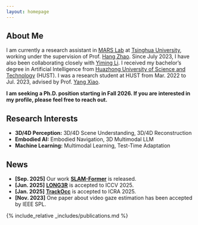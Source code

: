 ```yaml
---
layout: homepage
---
```


## About Me

I am currently a research assistant in [MARS Lab](https://group.iiis.tsinghua.edu.cn/~marslab/#/) at [Tsinghua University](https://www.tsinghua.edu.cn/en/), working under the supervision of Prof. [Hang Zhao](https://hangzhaomit.github.io/). Since July 2023, I have also been collaborating closely with [Yiming Li](https://yimingli-page.github.io/). I received my bachelor’s degree in Artificial Intelligence from [Huazhong University of Science and Technology](https://english.hust.edu.cn/) (HUST). I was a research student at HUST from Mar. 2022 to Jul. 2023, advised by Prof. [Yang Xiao](https://scholar.google.com.tw/citations?hl=zh-CN&user=NeKBuXEAAAAJ).

**I am seeking a Ph.D. position starting in Fall 2026. If you are interested in my profile, please feel free to reach out.**

## Research Interests
- **3D/4D Perception:** 3D/4D Scene Understanding, 3D/4D Reconstruction
- **Embodied AI:** Embodied Navigation, 3D Multimodal LLM
- **Machine Learning:** Multimodal Learning, Test-Time Adaptation
<!-- - **Safe and Trustworthy Traffic Systems** -->

## News
- **[Sep. 2025]** Our work [**SLAM-Former**](https://tsinghua-mars-lab.github.io/SLAM-Former/) is released.
- **[Jun. 2025]** [**LONG3R**](https://zgchen33.github.io/LONG3R/) is accepted to ICCV 2025.
- **[Jan. 2025]** [**TrackOcc**](https://github.com/Tsinghua-MARS-Lab/TrackOcc) is accepted to ICRA 2025.
- **[Nov. 2023]** One paper about video gaze estimation has been accepted by IEEE SPL.

{% include_relative _includes/publications.md %}